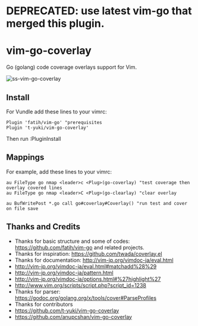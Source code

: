 # DEPRECATED: use latest vim-go that merged this plugin.

# vim-go-coverlay
Go (golang) code coverage overlays support for Vim.

![ss-vim-go-coverlay](https://cloud.githubusercontent.com/assets/3804806/5319001/81a3b89a-7ce8-11e4-9fbd-2f0fd00ce1c7.gif)

## Install
For Vundle add these lines to your vimrc:

```
Plugin 'fatih/vim-go' "prerequisites
Plugin 't-yuki/vim-go-coverlay'
```

Then run :PluginInstall

## Mappings
For example, add these lines to your vimrc:

```vim
au FileType go nmap <leader>c <Plug>(go-coverlay) "test coverage then overlay covered lines
au FileType go nmap <leader>C <Plug>(go-clearlay) "clear overlay

au BufWritePost *.go call go#coverlay#Coverlay() "run test and cover on file save
```

## Thanks and Credits

* Thanks for basic structure and some of codes: https://github.com/fatih/vim-go and related projects.
* Thanks for inspiration: https://github.com/twada/coverlay.el
* Thanks for documentation: http://vim-jp.org/vimdoc-ja/eval.html
 * http://vim-jp.org/vimdoc-ja/eval.html#matchadd%28%29
 * http://vim-jp.org/vimdoc-ja/pattern.html
 * http://vim-jp.org/vimdoc-ja/options.html#%27highlight%27
 * http://www.vim.org/scripts/script.php?script_id=1238
* Thanks for parser: https://godoc.org/golang.org/x/tools/cover#ParseProfiles
* Thanks for contributors
 * https://github.com/t-yuki/vim-go-coverlay
 * https://github.com/anupcshan/vim-go-coverlay
